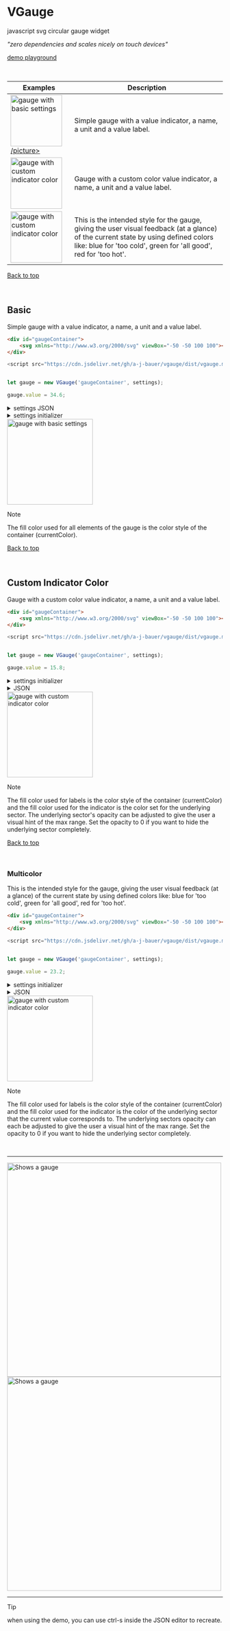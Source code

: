 # <a id="top"></a>
# VGauge

javascript svg circular gauge widget

_"zero dependencies and scales nicely on touch devices"_


[demo playground](https://a-j-bauer.github.io/VGauge/)

&nbsp;


| Examples | Description
| ----------- | ----------- |
| [<picture><source media="(prefers-color-scheme: dark)" srcset="images/basic_dark.svg"><source media="(prefers-color-scheme: light)" srcset="images/basic_light.svg"><img alt="gauge with basic settings" height="120">/picture>](#basic) | Simple gauge with a value indicator, a name, a unit and a value label. |
| [<picture><source media="(prefers-color-scheme: dark)" srcset="images/custom_indicator_color_dark.svg"><source media="(prefers-color-scheme: light)" srcset="images/custom_indicator_color_light.svg"><img alt="gauge with custom indicator color" height="120"></picture>](#custom-indicator-color) | Gauge with a custom color value indicator, a name, a unit and a value label. |
| [<picture><source media="(prefers-color-scheme: dark)" srcset="images/multi_dark.svg"><source media="(prefers-color-scheme: light)" srcset="images/multi_light.svg"><img alt="gauge with custom indicator color" height="120"></picture>](#multi-color) | This is the intended style for the gauge, giving the user visual feedback (at a glance) of the current state by using defined colors like: blue for 'too cold', green for 'all good', red for 'too hot'. |

<a id="basic"></a> [Back to top](#top)

&nbsp;

## Basic

Simple gauge with a value indicator, a name, a unit and a value label.

```html
<div id="gaugeContainer">
    <svg xmlns="http://www.w3.org/2000/svg" viewBox="-50 -50 100 100"></svg>
</div>
```

```javascript
<script src="https://cdn.jsdelivr.net/gh/a-j-bauer/vgauge/dist/vgauge.min.js"></script>
```

```javascript

let gauge = new VGauge('gaugeContainer', settings);

gauge.value = 34.6;

```

<details>
<summary>settings JSON</summary>

  ```javascript
   {
    "name": "Room 1",
    "unit": "°C",
    "min": -20,
    "max": 50,
    "startAngle": 90,
    "sweepAngle": 260,
    "cluster": {
        "innerRadius": 30,
        "outerRadius": 40,
        "sectors": [            
            {
                "fill": "#ffc107",
                "opacity": 0.01,
                "sweepTo": 50
            }
        ]
    },
    "indicator": {
        "innerRadius": 32,
        "outerRadius": 40
    },
    "tweek": {
        "fontFamily": "",
        "backgroundColor": "",
        "name": {
            "x": 0,
            "y": -10,
            "fill": "",
            "fontSize": "7px"
        },
        "unit": {
            "x": 2,
            "y": 39,
            "fill": "",
            "fontSize": "11px"
        },
        "value": {
            "x": 40,
            "y": 20,
            "fill": "",
            "fontSize": "1rem",
            "decimals": 1
        }
    }
}
```
</details>

<details>
<summary>settings initializer</summary>

  ```javascript
const settings = {
    name: 'Room 1',
    unit: '°C',
    min: -20,
    max: 50,
    startAngle: 90,
    sweepAngle: 260,
    indicator:
    {
        innerRadius: 32,
        outerRadius: 40
    },
    tweek:
    {
        fontFamily: '',
        backgroundColor: '',
        name:
        {
            x: 0,
            y: -10,
            fill: '',
            fontSize: '7px'
        },
        unit:
        {
            x: 2,
            y: 39,
            fill: '',
            fontSize: '11px'
        },
        value:
        {
            x: 40,
            y: 20,
            fill: '',
            fontSize: '1rem',
            decimals: 1
        }
    }
};
```
</details>

<picture>
  <source media="(prefers-color-scheme: dark)" srcset="images/basic_dark.svg">
  <source media="(prefers-color-scheme: light)" srcset="images/basic_light.svg">
  <img alt="gauge with basic settings" height="200">  
</picture>

> [!NOTE]
> The fill color used for all elements of the gauge is the color style of the container (currentColor).

<!-- ####################################################################################################################### -->

<a id="custom-indicator-color"></a> [Back to top](#top)

&nbsp;

## Custom Indicator Color

Gauge with a custom color value indicator, a name, a unit and a value label.

```html
<div id="gaugeContainer">
    <svg xmlns="http://www.w3.org/2000/svg" viewBox="-50 -50 100 100"></svg>
</div>
```

```javascript
<script src="https://cdn.jsdelivr.net/gh/a-j-bauer/vgauge/dist/vgauge.min.js"></script>
```
```javascript

let gauge = new VGauge('gaugeContainer', settings);

gauge.value = 15.8;

```

<details>
<summary>settings initializer</summary>

```javascript

const settings = {
    {
    "name": "Room 1",
    "unit": "°C",
    "min": -20,
    "max": 50,
    "startAngle": 90,
    "sweepAngle": 260,
    "cluster": {
        "innerRadius": 30,
        "outerRadius": 40,
        "sectors": [
            {
                "fill": "#ffc107",
                "opacity": 0.01,
                "sweepTo": 50
            }
        ]
    },
    "indicator": {
        "innerRadius": 32,
        "outerRadius": 40
    },
    "tweek": {
        "fontFamily": "",
        "backgroundColor": "",
        "name": {
            "x": 0,
            "y": -10,
            "fill": "",
            "fontSize": "7px"
        },
        "unit": {
            "x": 2,
            "y": 39,
            "fill": "",
            "fontSize": "11px"
        },
        "value": {
            "x": 40,
            "y": 20,
            "fill": "",
            "fontSize": "1rem",
            "decimals": 1
        }
    }
}
};
```
</details>

<details>

<summary>JSON</summary>

```javascript
   {
    name: 'Room 1',
    unit: '°C',
    min: -20,
    max: 50,
    startAngle: 90,
    sweepAngle: 260,
    cluster:
    {
        innerRadius: 30,
        outerRadius: 40,
        sectors: [
            {
                fill: '#ffc107',
                opacity: 0.01,
                sweepTo: 50
            }
        ]
    },
    indicator:
    {
        innerRadius: 32,
        outerRadius: 40
    },
    tweek:
    {
        fontFamily: '',
        backgroundColor: '',
        name:
        {
            x: 0,
            y: -10,
            fill: '',
            fontSize: '7px'
        },
        unit:
        {
            x: 2,
            y: 39,
            fill: '',
            fontSize: '11px'
        },
        value:
        {
            x: 40,
            y: 20,
            fill: '',
            fontSize: '1rem',
            decimals: 1
        }
    }
}
```

</details>

<picture>
  <source media="(prefers-color-scheme: dark)" srcset="images/custom_indicator_color_dark.svg">
  <source media="(prefers-color-scheme: light)" srcset="images/custom_indicator_color_light.svg">
  <img alt="gauge with custom indicator color" height="200">  
</picture>

> [!NOTE]
> The fill color used for labels is the color style of the container (currentColor) and the fill color used for the indicator is the color set for the underlying sector.
> The underlying sector's opacity can be adjusted to give the user a visual hint of the max range. Set the opacity to 0 if you want to hide the underlying sector completely.

<!-- ####################################################################################################################### -->

<a id="multi-color"></a> [Back to top](#top)

&nbsp;

### Multicolor

This is the intended style for the gauge, giving the user visual feedback (at a glance) of the current state by using defined colors like: blue for 'too cold', green for 'all good', red for 'too hot'.

```html
<div id="gaugeContainer">
    <svg xmlns="http://www.w3.org/2000/svg" viewBox="-50 -50 100 100"></svg>
</div>
```

```javascript
<script src="https://cdn.jsdelivr.net/gh/a-j-bauer/vgauge/dist/vgauge.min.js"></script>
```
```javascript

let gauge = new VGauge('gaugeContainer', settings);

gauge.value = 23.2;

```

<details>
<summary>settings initializer</summary>

```javascript

const settings = {
    name: 'Room 1',
    unit: '°C',
    min: -20,
    max: 50,
    startAngle: 90,
    sweepAngle: 260,
    cluster:
    {
        innerRadius: 30,
        outerRadius: 40,
        sectors: [
            {
                fill: '#0d6efd',
                opacity: 0.1,
                sweepTo: 20
            },
            {
                fill: '#198754',
                opacity: 0.1,
                sweepTo: 30
            },
            {
                fill: '#dc3545',
                opacity: 0.1,
                sweepTo: 50
            }
        ]
    },
    indicator:
    {
        innerRadius: 32,
        outerRadius: 40
    },
    tweek:
    {
        fontFamily: '',
        backgroundColor: '',
        name:
        {
            x: 0,
            y: -10,
            fill: '',
            fontSize: '7px'
        },
        unit:
        {
            x: 2,
            y: 39,
            fill: '',
            fontSize: '11px'
        },
        value:
        {
            x: 40,
            y: 20,
            fill: '',
            fontSize: '1rem',
            decimals: 1
        }
    }
};
```
</details>

<details>

<summary>JSON</summary>

```javascript
   {
    "name": "Room 1",
    "unit": "°C",
    "min": -20,
    "max": 50,
    "startAngle": 90,
    "sweepAngle": 260,
    "cluster": {
        "innerRadius": 30,
        "outerRadius": 40,
        "sectors": [
            {
                "fill": "#0d6efd",
                "opacity": 0.1,
                "sweepTo": 20
            },
            {
                "fill": "#198754",
                "opacity": 0.1,
                "sweepTo": 30
            },
            {
                "fill": "#dc3545",
                "opacity": 0.1,
                "sweepTo": 50
            }
        ]
    },
    "indicator": {
        "innerRadius": 32,
        "outerRadius": 40
    },
    "tweek": {
        "fontFamily": "",
        "backgroundColor": "",
        "name": {
            "x": 0,
            "y": -10,
            "fill": "",
            "fontSize": "7px"
        },
        "unit": {
            "x": 2,
            "y": 39,
            "fill": "",
            "fontSize": "11px"
        },
        "value": {
            "x": 40,
            "y": 20,
            "fill": "",
            "fontSize": "1rem",
            "decimals": 1
        }
    }
}
```

</details>

<picture>
  <source media="(prefers-color-scheme: dark)" srcset="images/multi_dark.svg">
  <source media="(prefers-color-scheme: light)" srcset="images/multi_light.svg">
  <img alt="gauge with custom indicator color" height="200">  
</picture>

> [!NOTE]
> The fill color used for labels is the color style of the container (currentColor) and the fill color used for the indicator is the color of the underlying sector that the current value corresponds to.
> The underlying sectors opacity can each be adjusted to give the user a visual hint of the max range. Set the opacity to 0 if you want to hide the underlying sector completely.

&nbsp;

***

<picture>
  <source media="(prefers-color-scheme: dark)" srcset="images/names1_dark.svg">
  <source media="(prefers-color-scheme: dark)" srcset="images/name_defs_light.svg">
  <img alt="Shows a gauge" width="500">  
</picture>

<picture>
  <source media="(prefers-color-scheme: dark)" srcset="images/names2_dark.svg">
  <source media="(prefers-color-scheme: dark)" srcset="images/names2_light.svg">
  <img alt="Shows a gauge" width="500">  
</picture>

***

> [!TIP]
> when using the demo, you can use ctrl-s inside the JSON editor to recreate.
   
